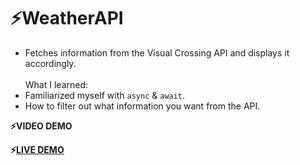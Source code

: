 # ⚡WeatherAPI
- Fetches information from the Visual Crossing API and displays it accordingly.<br></br>
What I learned:
- Familiarized myself with `async` & `await`.
- How to filter out what information you want from the API.

**⚡VIDEO DEMO**

**⚡[LIVE DEMO](https://weather-api-lovat-mu.vercel.app/)**
